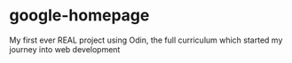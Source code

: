 # google-homepage
My first ever REAL project using Odin, the full curriculum which started my journey into web development
